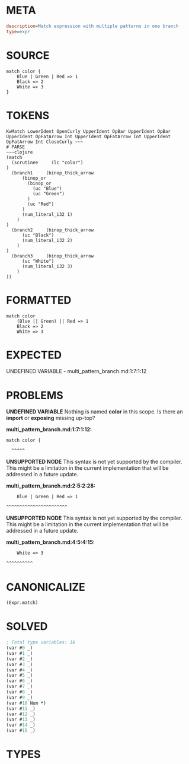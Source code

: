 # META
~~~ini
description=Match expression with multiple patterns in one branch
type=expr
~~~
# SOURCE
~~~roc
match color {
    Blue | Green | Red => 1
    Black => 2
    White => 3
}
~~~
# TOKENS
~~~text
KwMatch LowerIdent OpenCurly UpperIdent OpBar UpperIdent OpBar UpperIdent OpFatArrow Int UpperIdent OpFatArrow Int UpperIdent OpFatArrow Int CloseCurly ~~~
# PARSE
~~~clojure
(match
  (scrutinee     (lc "color")
)
  (branch1     (binop_thick_arrow
      (binop_or
        (binop_or
          (uc "Blue")
          (uc "Green")
        )
        (uc "Red")
      )
      (num_literal_i32 1)
    )
)
  (branch2     (binop_thick_arrow
      (uc "Black")
      (num_literal_i32 2)
    )
)
  (branch3     (binop_thick_arrow
      (uc "White")
      (num_literal_i32 3)
    )
))
~~~
# FORMATTED
~~~roc
match color
	(Blue || Green) || Red => 1
	Black => 2
	White => 3
~~~
# EXPECTED
UNDEFINED VARIABLE - multi_pattern_branch.md:1:7:1:12
# PROBLEMS
**UNDEFINED VARIABLE**
Nothing is named **color** in this scope.
Is there an **import** or **exposing** missing up-top?

**multi_pattern_branch.md:1:7:1:12:**
```roc
match color {
```
      ^^^^^


**UNSUPPORTED NODE**
This syntax is not yet supported by the compiler.
This might be a limitation in the current implementation that will be addressed in a future update.

**multi_pattern_branch.md:2:5:2:28:**
```roc
    Blue | Green | Red => 1
```
    ^^^^^^^^^^^^^^^^^^^^^^^


**UNSUPPORTED NODE**
This syntax is not yet supported by the compiler.
This might be a limitation in the current implementation that will be addressed in a future update.

**multi_pattern_branch.md:4:5:4:15:**
```roc
    White => 3
```
    ^^^^^^^^^^


# CANONICALIZE
~~~clojure
(Expr.match)
~~~
# SOLVED
~~~clojure
; Total type variables: 16
(var #0 _)
(var #1 _)
(var #2 _)
(var #3 _)
(var #4 _)
(var #5 _)
(var #6 _)
(var #7 _)
(var #8 _)
(var #9 _)
(var #10 Num *)
(var #11 _)
(var #12 _)
(var #13 _)
(var #14 _)
(var #15 _)
~~~
# TYPES
~~~roc
~~~
